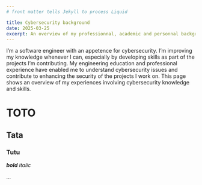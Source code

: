 ```yaml
---
# front matter tells Jekyll to process Liquid

title: Cybersecurity background
date: 2025-03-25
excerpt: An overview of my professionnal, academic and personnal background in cybersecurity
---
```


I’m a software engineer with an appetence for cybersecurity. I’m improving my knowledge whenever I can, especially by developing skills as part of the projects I’m contributing. My engineering education and professional experience have enabled me to understand cybersecurity issues and contribute to enhancing the security of the projects I work on.
This page shows an overview of my experiences involving cybersecurity knowledge and skills.

# TOTO

## Tata

### Tutu

***bold***
*italic*

...
